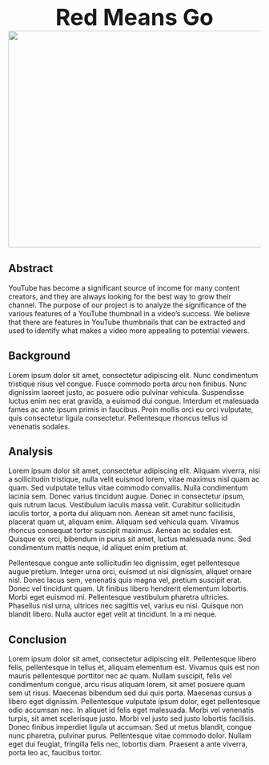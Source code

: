 <p align="center">
    <b style="font-size: 45px;">Red Means Go</b><br>
    <img width="768" height="432" src="https://raw.githubusercontent.com/codencoding/Red-Means-Go/gh-pages/images/logo.png">
</p>

## Abstract
YouTube has become a significant source of income for many content creators, and they are always looking for the best way to grow their channel. The purpose of our project is to analyze the significance of the various features of a YouTube thumbnail in a video’s success. We believe that there are features in YouTube thumbnails that can be extracted and used to identify what makes a video more appealing to potential viewers.

## Background
Lorem ipsum dolor sit amet, consectetur adipiscing elit. Nunc condimentum tristique risus vel congue. Fusce commodo porta arcu non finibus. Nunc dignissim laoreet justo, ac posuere odio pulvinar vehicula. Suspendisse luctus enim nec erat gravida, a euismod dui congue. Interdum et malesuada fames ac ante ipsum primis in faucibus. Proin mollis orci eu orci vulputate, quis consectetur ligula consectetur. Pellentesque rhoncus tellus id venenatis sodales.

## Analysis
Lorem ipsum dolor sit amet, consectetur adipiscing elit. Aliquam viverra, nisi a sollicitudin tristique, nulla velit euismod lorem, vitae maximus nisl quam ac quam. Sed vulputate tellus vitae commodo convallis. Nulla condimentum lacinia sem. Donec varius tincidunt augue. Donec in consectetur ipsum, quis rutrum lacus. Vestibulum iaculis massa velit. Curabitur sollicitudin iaculis tortor, a porta dui aliquam non. Aenean sit amet nunc facilisis, placerat quam ut, aliquam enim. Aliquam sed vehicula quam. Vivamus rhoncus consequat tortor suscipit maximus. Aenean ac sodales est. Quisque ex orci, bibendum in purus sit amet, luctus malesuada nunc. Sed condimentum mattis neque, id aliquet enim pretium at.

Pellentesque congue ante sollicitudin leo dignissim, eget pellentesque augue pretium. Integer urna orci, euismod ut nisi dignissim, aliquet ornare nisl. Donec lacus sem, venenatis quis magna vel, pretium suscipit erat. Donec vel tincidunt quam. Ut finibus libero hendrerit elementum lobortis. Morbi eget euismod mi. Pellentesque vestibulum pharetra ultricies. Phasellus nisl urna, ultrices nec sagittis vel, varius eu nisi. Quisque non blandit libero. Nulla auctor eget velit at tincidunt. In a mi neque.

## Conclusion
Lorem ipsum dolor sit amet, consectetur adipiscing elit. Pellentesque libero felis, pellentesque in tellus et, aliquam elementum est. Vivamus quis est non mauris pellentesque porttitor nec ac quam. Nullam suscipit, felis vel condimentum congue, arcu risus aliquam lorem, sit amet posuere quam sem ut risus. Maecenas bibendum sed dui quis porta. Maecenas cursus a libero eget dignissim. Pellentesque vulputate ipsum dolor, eget pellentesque odio accumsan nec. In aliquet id felis eget malesuada. Morbi vel venenatis turpis, sit amet scelerisque justo. Morbi vel justo sed justo lobortis facilisis. Donec finibus imperdiet ligula ut accumsan. Sed ut metus blandit, congue nunc pharetra, pulvinar purus. Pellentesque vitae commodo dolor. Nullam eget dui feugiat, fringilla felis nec, lobortis diam. Praesent a ante viverra, porta leo ac, faucibus tortor.
